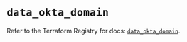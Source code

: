 # `data_okta_domain`

Refer to the Terraform Registry for docs: [`data_okta_domain`](https://registry.terraform.io/providers/okta/okta/4.6.3/docs/data-sources/domain).
